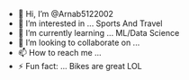 - 👋 Hi, I’m @Arnab5122002
- 👀 I’m interested in ... Sports And Travel
- 🌱 I’m currently learning ... ML/Data Science
- 💞️ I’m looking to collaborate on ... 
- 📫 How to reach me ... 
- ⚡ Fun fact: ... Bikes are great LOL

<!---
Arnab5122002/Arnab5122002 is a ✨ special ✨ repository because its `README.md` (this file) appears on your GitHub profile.
You can click the Preview link to take a look at your changes.
--->
